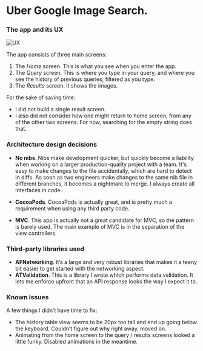 # Uber Google Image Search.


### The app and its UX

![UX](http://cl.ly/image/2C2p09351K00/2014-04-29%2023.55.51.jpg)

The app consists of three main screens:

1. The *Home* screen. This is what you see when you enter the app.
2. The *Query* screen. This is where you type in your query, and where you see the history of previous queries, filtered as you type.
3. The *Results* screen. It shows the images.

For the sake of saving time:

- I did not build a single result screen.
- I also did not consider how one might return to home screen, from any of the other two screens. For now, searching for the empty string does that.


### Architecture design decisions

- **No nibs**. Nibs make development quicker, but quickly become a liability when working on a larger production-quality project with a team. It's easy to make changes to the file accidentally, which are hard to detect in diffs. As soon as two engineers make changes to the same nib file in different branches, it becomes a nightmare to merge. I always create all interfaces in code.

- **CocoaPods**. CocoaPods is actually great, and is pretty much a requirement when using any third party code.

- **MVC**. This app is actually not a great candidate for MVC, so the pattern is barely used. The main example of MVC is in the separation of the view controllers.


### Third-party libraries used

- **AFNetworking**. It’s a large and very robust libraries that makes it a teeny bit easier to get started with the networking aspect.
- **ATValidation**. This is a library I wrote which performs data validation. It lets me enforce upfront that an API response looks the way I expect it to.


### Known issues

A few things I didn’t have time to fix:

- The history table view seems to be 20px too tall and end up going below the keyboard. Couldn’t figure out why right away, moved on.
- Animating from the home screen to the query / results screens looked a little funky. Disabled animations in the meantime.